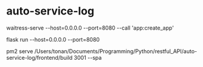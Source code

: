 # auto-service-log

waitress-serve --host=0.0.0.0 --port=8080 --call 'app:create_app'

flask run --host=0.0.0.0 --port=8080

pm2 serve /Users/tonan/Documents/Programming/Python/restful_API/auto-service-log/frontend/build 3001 --spa